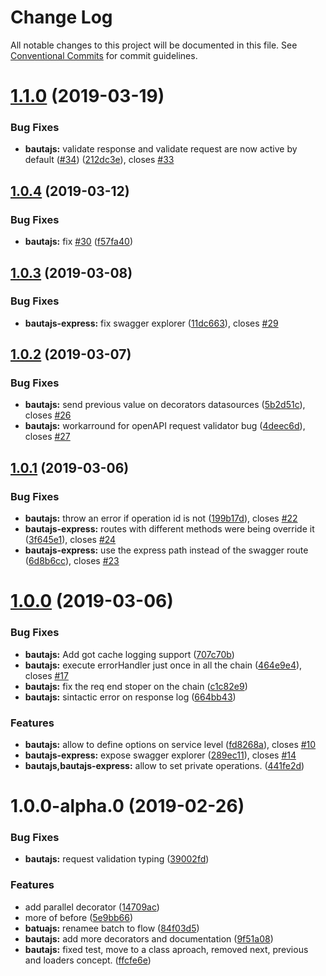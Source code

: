 # Change Log

All notable changes to this project will be documented in this file.
See [Conventional Commits](https://conventionalcommits.org) for commit guidelines.

# [1.1.0](http://github.axa.com/Digital/bauta-nodejs/compare/v1.0.4...v1.1.0) (2019-03-19)


### Bug Fixes

* **bautajs:** validate response and validate request are now active by default ([#34](http://github.axa.com/Digital/bauta-nodejs/issues/34)) ([212dc3e](http://github.axa.com/Digital/bauta-nodejs/commit/212dc3e)), closes [#33](http://github.axa.com/Digital/bauta-nodejs/issues/33)





## [1.0.4](http://github.axa.com/Digital/bauta-nodejs/compare/v1.0.3...v1.0.4) (2019-03-12)


### Bug Fixes

* **bautajs:** fix [#30](http://github.axa.com/Digital/bauta-nodejs/issues/30) ([f57fa40](http://github.axa.com/Digital/bauta-nodejs/commit/f57fa40))





## [1.0.3](http://github.axa.com/Digital/bauta-nodejs/compare/v1.0.2...v1.0.3) (2019-03-08)


### Bug Fixes

* **bautajs-express:** fix swagger explorer ([11dc663](http://github.axa.com/Digital/bauta-nodejs/commit/11dc663)), closes [#29](http://github.axa.com/Digital/bauta-nodejs/issues/29)





## [1.0.2](http://github.axa.com/Digital/bauta-nodejs/compare/v1.0.1...v1.0.2) (2019-03-07)


### Bug Fixes

* **bautajs:** send previous value on decorators datasources ([5b2d51c](http://github.axa.com/Digital/bauta-nodejs/commit/5b2d51c)), closes [#26](http://github.axa.com/Digital/bauta-nodejs/issues/26)
* **bautajs:** workarround for openAPI request validator bug ([4deec6d](http://github.axa.com/Digital/bauta-nodejs/commit/4deec6d)), closes [#27](http://github.axa.com/Digital/bauta-nodejs/issues/27)





## [1.0.1](http://github.axa.com/Digital/bauta-nodejs/compare/v1.0.0...v1.0.1) (2019-03-06)


### Bug Fixes

* **bautajs:** throw an error if operation id is not ([199b17d](http://github.axa.com/Digital/bauta-nodejs/commit/199b17d)), closes [#22](http://github.axa.com/Digital/bauta-nodejs/issues/22)
* **bautajs-express:** routes with different methods were being override it ([3f645e1](http://github.axa.com/Digital/bauta-nodejs/commit/3f645e1)), closes [#24](http://github.axa.com/Digital/bauta-nodejs/issues/24)
* **bautajs-express:** use the express path instead of the swagger route ([6d8b6cc](http://github.axa.com/Digital/bauta-nodejs/commit/6d8b6cc)), closes [#23](http://github.axa.com/Digital/bauta-nodejs/issues/23)





# [1.0.0](http://github.axa.com/Digital/bauta-nodejs/compare/v1.0.0-alpha.0...v1.0.0) (2019-03-06)


### Bug Fixes

* **bautajs:** Add got cache logging support ([707c70b](http://github.axa.com/Digital/bauta-nodejs/commit/707c70b))
* **bautajs:** execute errorHandler just once in all the chain ([464e9e4](http://github.axa.com/Digital/bauta-nodejs/commit/464e9e4)), closes [#17](http://github.axa.com/Digital/bauta-nodejs/issues/17)
* **bautajs:** fix the req end stoper on the chain ([c1c82e9](http://github.axa.com/Digital/bauta-nodejs/commit/c1c82e9))
* **bautajs:** sintactic error on response log ([664bb43](http://github.axa.com/Digital/bauta-nodejs/commit/664bb43))


### Features

* **bautajs:** allow to define options on service level ([fd8268a](http://github.axa.com/Digital/bauta-nodejs/commit/fd8268a)), closes [#10](http://github.axa.com/Digital/bauta-nodejs/issues/10)
* **bautajs-express:** expose swagger explorer ([289ec11](http://github.axa.com/Digital/bauta-nodejs/commit/289ec11)), closes [#14](http://github.axa.com/Digital/bauta-nodejs/issues/14)
* **bautajs,bautajs-express:** allow to set private operations. ([441fe2d](http://github.axa.com/Digital/bauta-nodejs/commit/441fe2d))





# 1.0.0-alpha.0 (2019-02-26)


### Bug Fixes

* **bautajs:** request validation typing ([39002fd](http://github.axa.com/Digital/bauta-nodejs/commit/39002fd))


### Features

* add parallel decorator ([14709ac](http://github.axa.com/Digital/bauta-nodejs/commit/14709ac))
* more of before ([5e9bb66](http://github.axa.com/Digital/bauta-nodejs/commit/5e9bb66))
* **batuajs:** renamee batch to flow ([84f03d5](http://github.axa.com/Digital/bauta-nodejs/commit/84f03d5))
* **bautajs:** add more decorators and documentation ([9f51a08](http://github.axa.com/Digital/bauta-nodejs/commit/9f51a08))
* **bautajs:** fixed test, move to a class aproach, removed next, previous and loaders concept. ([ffcfe6e](http://github.axa.com/Digital/bauta-nodejs/commit/ffcfe6e))

